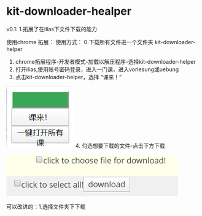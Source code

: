 # kit-downloader-healper
v0.1:
1.拓展了在ilias下文件下载的能力


使用chrome 拓展：
使用方式：
0.下载所有文件进一个文件夹 kit-downloader-helper
1. chrome拓展程序-开发者模式-加载以解压程序-选择kit-downloader-helper
2. 打开ilias,使用账号密码登录，进入一门课，进入vorlesung或uebung
3. 点击kit-downloader-helper，选择 “课来！”

![GitHub Logo](/1.png)
4. 勾选想要下载的文件-点击下方下载

![GitHub Logo](/2.png)

可以改进的：1.选择文件夹下下载

